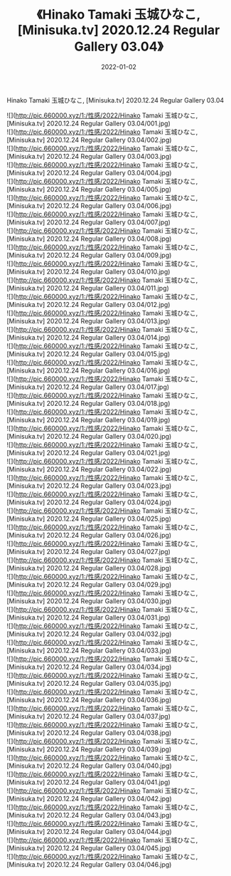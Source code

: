 ﻿---
layout: post
title:  《Hinako Tamaki 玉城ひなこ, [Minisuka.tv] 2020.12.24 Regular Gallery 03.04》
date:   2022-01-02
img: http://pic.660000.xyz/1:/性感/2022/Hinako Tamaki 玉城ひなこ, [Minisuka.tv] 2020.12.24 Regular Gallery 03.04/000.jpg
categories: [美女, 清纯, 唯美]
---

Hinako Tamaki 玉城ひなこ, [Minisuka.tv] 2020.12.24 Regular Gallery 03.04

  ![](http://pic.660000.xyz/1:/性感/2022/Hinako Tamaki 玉城ひなこ, [Minisuka.tv] 2020.12.24 Regular Gallery 03.04/001.jpg) <br> ![](http://pic.660000.xyz/1:/性感/2022/Hinako Tamaki 玉城ひなこ, [Minisuka.tv] 2020.12.24 Regular Gallery 03.04/002.jpg) <br> ![](http://pic.660000.xyz/1:/性感/2022/Hinako Tamaki 玉城ひなこ, [Minisuka.tv] 2020.12.24 Regular Gallery 03.04/003.jpg) <br> ![](http://pic.660000.xyz/1:/性感/2022/Hinako Tamaki 玉城ひなこ, [Minisuka.tv] 2020.12.24 Regular Gallery 03.04/004.jpg) <br> ![](http://pic.660000.xyz/1:/性感/2022/Hinako Tamaki 玉城ひなこ, [Minisuka.tv] 2020.12.24 Regular Gallery 03.04/005.jpg) <br> ![](http://pic.660000.xyz/1:/性感/2022/Hinako Tamaki 玉城ひなこ, [Minisuka.tv] 2020.12.24 Regular Gallery 03.04/006.jpg) <br> ![](http://pic.660000.xyz/1:/性感/2022/Hinako Tamaki 玉城ひなこ, [Minisuka.tv] 2020.12.24 Regular Gallery 03.04/007.jpg) <br> ![](http://pic.660000.xyz/1:/性感/2022/Hinako Tamaki 玉城ひなこ, [Minisuka.tv] 2020.12.24 Regular Gallery 03.04/008.jpg) <br> ![](http://pic.660000.xyz/1:/性感/2022/Hinako Tamaki 玉城ひなこ, [Minisuka.tv] 2020.12.24 Regular Gallery 03.04/009.jpg) <br> ![](http://pic.660000.xyz/1:/性感/2022/Hinako Tamaki 玉城ひなこ, [Minisuka.tv] 2020.12.24 Regular Gallery 03.04/010.jpg) <br> ![](http://pic.660000.xyz/1:/性感/2022/Hinako Tamaki 玉城ひなこ, [Minisuka.tv] 2020.12.24 Regular Gallery 03.04/011.jpg) <br> ![](http://pic.660000.xyz/1:/性感/2022/Hinako Tamaki 玉城ひなこ, [Minisuka.tv] 2020.12.24 Regular Gallery 03.04/012.jpg) <br> ![](http://pic.660000.xyz/1:/性感/2022/Hinako Tamaki 玉城ひなこ, [Minisuka.tv] 2020.12.24 Regular Gallery 03.04/013.jpg) <br> ![](http://pic.660000.xyz/1:/性感/2022/Hinako Tamaki 玉城ひなこ, [Minisuka.tv] 2020.12.24 Regular Gallery 03.04/014.jpg) <br> ![](http://pic.660000.xyz/1:/性感/2022/Hinako Tamaki 玉城ひなこ, [Minisuka.tv] 2020.12.24 Regular Gallery 03.04/015.jpg) <br> ![](http://pic.660000.xyz/1:/性感/2022/Hinako Tamaki 玉城ひなこ, [Minisuka.tv] 2020.12.24 Regular Gallery 03.04/016.jpg) <br> ![](http://pic.660000.xyz/1:/性感/2022/Hinako Tamaki 玉城ひなこ, [Minisuka.tv] 2020.12.24 Regular Gallery 03.04/017.jpg) <br> ![](http://pic.660000.xyz/1:/性感/2022/Hinako Tamaki 玉城ひなこ, [Minisuka.tv] 2020.12.24 Regular Gallery 03.04/018.jpg) <br> ![](http://pic.660000.xyz/1:/性感/2022/Hinako Tamaki 玉城ひなこ, [Minisuka.tv] 2020.12.24 Regular Gallery 03.04/019.jpg) <br> ![](http://pic.660000.xyz/1:/性感/2022/Hinako Tamaki 玉城ひなこ, [Minisuka.tv] 2020.12.24 Regular Gallery 03.04/020.jpg) <br> ![](http://pic.660000.xyz/1:/性感/2022/Hinako Tamaki 玉城ひなこ, [Minisuka.tv] 2020.12.24 Regular Gallery 03.04/021.jpg) <br> ![](http://pic.660000.xyz/1:/性感/2022/Hinako Tamaki 玉城ひなこ, [Minisuka.tv] 2020.12.24 Regular Gallery 03.04/022.jpg) <br> ![](http://pic.660000.xyz/1:/性感/2022/Hinako Tamaki 玉城ひなこ, [Minisuka.tv] 2020.12.24 Regular Gallery 03.04/023.jpg) <br> ![](http://pic.660000.xyz/1:/性感/2022/Hinako Tamaki 玉城ひなこ, [Minisuka.tv] 2020.12.24 Regular Gallery 03.04/024.jpg) <br> ![](http://pic.660000.xyz/1:/性感/2022/Hinako Tamaki 玉城ひなこ, [Minisuka.tv] 2020.12.24 Regular Gallery 03.04/025.jpg) <br> ![](http://pic.660000.xyz/1:/性感/2022/Hinako Tamaki 玉城ひなこ, [Minisuka.tv] 2020.12.24 Regular Gallery 03.04/026.jpg) <br> ![](http://pic.660000.xyz/1:/性感/2022/Hinako Tamaki 玉城ひなこ, [Minisuka.tv] 2020.12.24 Regular Gallery 03.04/027.jpg) <br> ![](http://pic.660000.xyz/1:/性感/2022/Hinako Tamaki 玉城ひなこ, [Minisuka.tv] 2020.12.24 Regular Gallery 03.04/028.jpg) <br> ![](http://pic.660000.xyz/1:/性感/2022/Hinako Tamaki 玉城ひなこ, [Minisuka.tv] 2020.12.24 Regular Gallery 03.04/029.jpg) <br> ![](http://pic.660000.xyz/1:/性感/2022/Hinako Tamaki 玉城ひなこ, [Minisuka.tv] 2020.12.24 Regular Gallery 03.04/030.jpg) <br> ![](http://pic.660000.xyz/1:/性感/2022/Hinako Tamaki 玉城ひなこ, [Minisuka.tv] 2020.12.24 Regular Gallery 03.04/031.jpg) <br> ![](http://pic.660000.xyz/1:/性感/2022/Hinako Tamaki 玉城ひなこ, [Minisuka.tv] 2020.12.24 Regular Gallery 03.04/032.jpg) <br> ![](http://pic.660000.xyz/1:/性感/2022/Hinako Tamaki 玉城ひなこ, [Minisuka.tv] 2020.12.24 Regular Gallery 03.04/033.jpg) <br> ![](http://pic.660000.xyz/1:/性感/2022/Hinako Tamaki 玉城ひなこ, [Minisuka.tv] 2020.12.24 Regular Gallery 03.04/034.jpg) <br> ![](http://pic.660000.xyz/1:/性感/2022/Hinako Tamaki 玉城ひなこ, [Minisuka.tv] 2020.12.24 Regular Gallery 03.04/035.jpg) <br> ![](http://pic.660000.xyz/1:/性感/2022/Hinako Tamaki 玉城ひなこ, [Minisuka.tv] 2020.12.24 Regular Gallery 03.04/036.jpg) <br> ![](http://pic.660000.xyz/1:/性感/2022/Hinako Tamaki 玉城ひなこ, [Minisuka.tv] 2020.12.24 Regular Gallery 03.04/037.jpg) <br> ![](http://pic.660000.xyz/1:/性感/2022/Hinako Tamaki 玉城ひなこ, [Minisuka.tv] 2020.12.24 Regular Gallery 03.04/038.jpg) <br> ![](http://pic.660000.xyz/1:/性感/2022/Hinako Tamaki 玉城ひなこ, [Minisuka.tv] 2020.12.24 Regular Gallery 03.04/039.jpg) <br> ![](http://pic.660000.xyz/1:/性感/2022/Hinako Tamaki 玉城ひなこ, [Minisuka.tv] 2020.12.24 Regular Gallery 03.04/040.jpg) <br> ![](http://pic.660000.xyz/1:/性感/2022/Hinako Tamaki 玉城ひなこ, [Minisuka.tv] 2020.12.24 Regular Gallery 03.04/041.jpg) <br> ![](http://pic.660000.xyz/1:/性感/2022/Hinako Tamaki 玉城ひなこ, [Minisuka.tv] 2020.12.24 Regular Gallery 03.04/042.jpg) <br> ![](http://pic.660000.xyz/1:/性感/2022/Hinako Tamaki 玉城ひなこ, [Minisuka.tv] 2020.12.24 Regular Gallery 03.04/043.jpg) <br> ![](http://pic.660000.xyz/1:/性感/2022/Hinako Tamaki 玉城ひなこ, [Minisuka.tv] 2020.12.24 Regular Gallery 03.04/044.jpg) <br> ![](http://pic.660000.xyz/1:/性感/2022/Hinako Tamaki 玉城ひなこ, [Minisuka.tv] 2020.12.24 Regular Gallery 03.04/045.jpg) <br> ![](http://pic.660000.xyz/1:/性感/2022/Hinako Tamaki 玉城ひなこ, [Minisuka.tv] 2020.12.24 Regular Gallery 03.04/046.jpg) <br>
